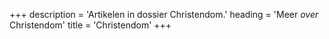 +++
description = 'Artikelen in dossier Christendom.'
heading = 'Meer <i>over</i> Christendom'
title = 'Christendom'
+++
